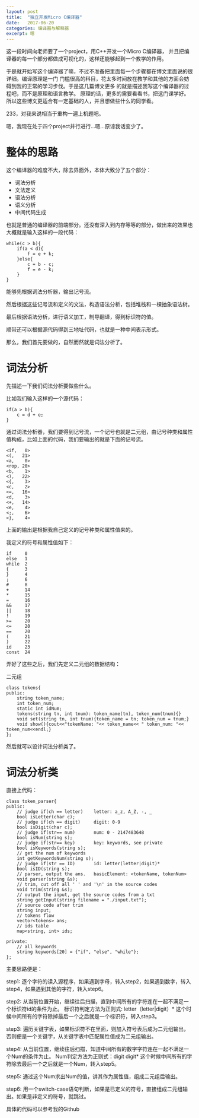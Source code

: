 ```yaml
---
layout: post
title:  "独立开发Micro C编译器"
date:   2017-06-20
categories: 编译器与解释器
excerpt: 嗯
---
```


这一段时间向老师要了一个project，用C++开发一个Micro C编译器，
并且把编译器的每一个部分都做成可视化的，这样还能够起到一个教学的作用。

于是就开始写这个编译器了嘛，不过不准备把里面每一个步骤都在博文里面说的很详细。编译原理是一门
门槛很高的科目，花太多时间放在教学和其他的方面会妨碍到我的正常的学习步伐。于是这几篇博文更多
的就是描述我写这个编译器的过程吧，而不是原理和语言教学。
原理的话，更多的需要看看书，把这门课学好。所以这些博文更适合有一定基础的人，并且想做些什么的同学看。

233，对我来说相当于重构一遍上机题吧。

嗯，我现在处于四个project并行进行...嗯...原谅我话变少了。

# 整体的思路

这个编译器的难度不大，除去界面外，本体大致分了五个部分：

* 词法分析
* 文法定义
* 语法分析
* 语义分析
* 中间代码生成

也就是普通的编译器的前端部分。还没有深入到内存等等的部分，做出来的效果也大概就是输入这样的一段代码：

```
while(c > b){
    if(a < d){
        f = e + k;
    }else{
        c = b - c;
        f = e - k;
    }
}
```

能够先根据词法分析器，输出记号流。

然后根据这些记号流和定义的文法，构造语法分析，包括堆栈和一棵抽象语法树。

最后根据语法分析，进行语义加工，制导翻译，得到标识符的值。

顺带还可以根据源代码得到三地址代码，也就是一种中间表示形式。

那么，我们首先要做的，自然而然就是词法分析了。

# 词法分析

先描述一下我们词法分析要做些什么。

比如我们输入这样的一个源代码：

```
if(a > b){
    c = d + e;
}
```

通过词法分析器，我们要得到记号流，一个记号也就是二元组，由记号种类和属性值构成，比如上面的代码，我们要输出的就是下面的记号流。

```
<if,   0>
<(,   21>
<a,    0>
<rop, 20>
<b,    1>
<),   22>
<{,    3>
<c,    2>
<=,   16>
<d,    3>
<+,   14>
<e,    4>
<;,    6>
<},    4>
```

上面的输出是根据我自己定义的记号种类和属性值来的。

我定义的符号和属性值如下：

```
if     0
else   1
while  2
{      3
}      4
;      6
#      8
+      14
*      15
=      16
&&     17
||     18
!      19
>=     20
<=     20
==     20
(      21
)      22
id     23
const  24
```

弄好了这些之后，我们先定义二元组的数据结构：

二元组
```
class tokens{
public:
    string token_name;
    int token_num;
    static int idNum;
    tokens(string tn, int tnum): token_name(tn), token_num(tnum){}
    void set(string tn, int tnum){token_name = tn; token_num = tnum;}
    void show(){cout<<"tokenName: "<< token_name<< " token_num: "<< token_num<<endl;}
};
```
然后就可以设计词法分析类了。

# 词法分析类

直接上代码：

```
class token_parser{
public:
    // judge if(ch == letter)    letter: a_z, A_Z, -, _
    bool isLetter(char c);
    // judge if(ch == digit)     digit: 0-9
    bool isDigit(char c);
    // judge if(str== num)       num: 0 - 2147483648
    bool isNum(string s);
    // judge if(str== key)       key: keywords, see private
    bool isKeywords(string s);
    // get the num of keywords
    int getKeywordsNum(string s);
    // judge if(str == ID)       id: letter(letter|digit)*
    bool isID(string s);
    // parser, output the ans.   basicElement: <tokenName, tokenNum>
    void parser(string &s);
    // trim, cut off all ' ' and '\n' in the source codes
    void trim(string &s);
    // output the input, get the source codes from a txt
    string getInput(string filename = "./input.txt");
    // source code after trim
    string input;
    // tokens flow
    vector<tokens> ans;
    // ids table
    map<string, int> ids;

private:
    // all keywords
    string keywords[20] = {"if", "else", "while"};
};

```

主要思路便是：

step1: 逐个字符的读入源程序，如果遇到字母，转入step2，如果遇到数字，转入step4，如果遇到其他的字符，转入step6。

step2: 从当前位置开始，继续往后扫描，直到中间所有的字符连在一起不满足一个标识符id的条件为止。
标识符判定方法为正则式: letter（letter\|digit）*
这个时候中间所有的字符除掉最后一个之后就是一个标识符，转入step3。

step3: 遍历关键字表，如果标识符不在里面，则加入符号表后成为二元组输出，否则便是一个关键字，从关键字表中匹配属性值成为二元组输出。

step4: 从当前位置，继续往后扫描，知道中间所有的数字字符连在一起不满足一个Num的条件为止。
Num判定方法为正则式：digit digit*
这个时候中间所有的字符除去最后一个之后就是一个Num，转入step5。

step5: 通过这个Num求出Num的值，讲其作为属性值，组成二元组后输出。

step6: 用一个switch-case语句判断，如果是已定义的符号，直接组成二元组输出。如果是非定义的符号，就跳过。

具体的代码可以参考我的Github

